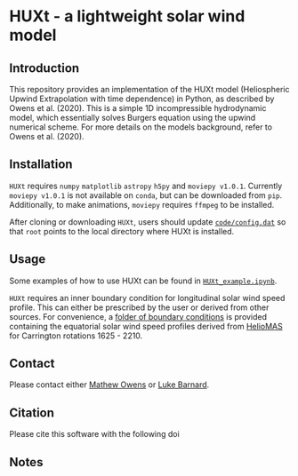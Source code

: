 # HUXt - a lightweight solar wind model


## Introduction

This repository provides an implementation of the HUXt model (Heliospheric Upwind Extrapolation with time dependence) in Python, as described by Owens et al. (2020). This is a simple 1D incompressible hydrodynamic model, which essentially solves Burgers equation using the upwind numerical scheme. For more details on the models background, refer to Owens et al. (2020).

## Installation
 ``HUXt`` requires ``numpy`` ``matplotlib`` ``astropy`` ``h5py`` and ``moviepy v1.0.1``. Currently ``moviepy v1.0.1`` is not available on ``conda``, but can be downloaded from ``pip``. Additionally, to make animations, ``moviepy`` requires ``ffmpeg`` to be installed. 

After cloning or downloading ``HUXt``, users should update [``code/config.dat``](code/config.dat) so that ``root`` points to the local directory where HUXt is installed.

## Usage
Some examples of how to use HUXt can be found in [``HUXt_example.ipynb``](code/HUXt_example.ipynb).

``HUXt`` requires an inner boundary condition for longitudinal solar wind speed profile. This can either be prescribed by the user or derived from other sources. For convenience, a [folder of boundary conditions](data/boundary_conditions) is provided containing the equatorial solar wind speed profiles derived from [HelioMAS](https://doi.org/10.1029/2000JA000121) for Carrington rotations 1625 - 2210.

## Contact
Please contact either [Mathew Owens](https://github.com/mathewjowens) or [Luke Barnard](https://github.com/lukebarnard). 

## Citation
Please cite this software with the following doi

## Notes 
